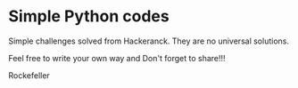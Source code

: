 # Simple Python codes 

Simple challenges solved from Hackeranck.
They are no universal solutions.



Feel free to write your own way and 
Don't forget to share!!!

Rockefeller
